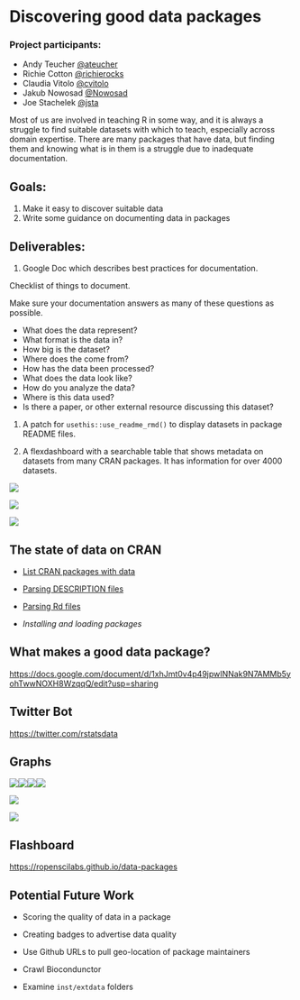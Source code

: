 <!-- README.md is generated from README.Rmd. Please edit that file -->
Discovering good data packages
==============================

### Project participants:

-   Andy Teucher [@ateucher](https://github.com/ateucher)
-   Richie Cotton [@richierocks](https://github.com/richierocks)
-   Claudia Vitolo [@cvitolo](https://github.com/cvitolo)
-   Jakub Nowosad [@Nowosad](https://github.com/Nowosad)
-   Joe Stachelek [@jsta](https://github.com/jsta)

Most of us are involved in teaching R in some way, and it is always a struggle to find suitable datasets with which to teach, especially across domain expertise. There are many packages that have data, but finding them and knowing what is in them is a struggle due to inadequate documentation.

Goals:
------

1.  Make it easy to discover suitable data
2.  Write some guidance on documenting data in packages

Deliverables:
-------------

1.  Google Doc which describes best practices for documentation.

Checklist of things to document.

Make sure your documentation answers as many of these questions as possible.

-   What does the data represent?
-   What format is the data in?
-   How big is the dataset?
-   Where does the come from?
-   How has the data been processed?
-   What does the data look like?
-   How do you analyze the data?
-   Where is this data used?
-   Is there a paper, or other external resource discussing this dataset?

1.  A patch for `usethis::use_readme_rmd()` to display datasets in package README files.

2.  A flexdashboard with a searchable table that shows metadata on datasets from many CRAN packages. It has information for over 4000 datasets.

![](inst/screenshots/pkg.png)

![](inst/screenshots/datasets.png)

![](inst/screenshots/rdfiles.png)

The state of data on CRAN
-------------------------

-   [List CRAN packages with data](R/get-pkgs-with-data-dir.R)

-   [Parsing DESCRIPTION files](R/parse_description.R)

-   [Parsing Rd files](R/get_metacran.R)

-   *Installing and loading packages*

What makes a good data package?
-------------------------------

<https://docs.google.com/document/d/1xhJmt0v4p49jpwINNak9N7AMMb5yohTwwNOXH8WzqqQ/edit?usp=sharing>

Twitter Bot
-----------

<https://twitter.com/rstatsdata>

Graphs
------

![](README_files/figure-markdown_github/unnamed-chunk-1-1.png)![](README_files/figure-markdown_github/unnamed-chunk-1-2.png)![](README_files/figure-markdown_github/unnamed-chunk-1-3.png)![](README_files/figure-markdown_github/unnamed-chunk-1-4.png)

![](README_files/figure-markdown_github/unnamed-chunk-3-1.png)

<img src="README_files/figure-markdown_github/unnamed-chunk-4-1.png" style="display: block; margin: auto;" />

Flashboard
----------

<https://ropenscilabs.github.io/data-packages>

Potential Future Work
---------------------

-   Scoring the quality of data in a package

-   Creating badges to advertise data quality

-   Use Github URLs to pull geo-location of package maintainers

-   Crawl Biocondunctor

-   Examine `inst/extdata` folders
